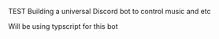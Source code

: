 TEST
Building a universal Discord bot to control music and etc

Will be using typscript for this bot